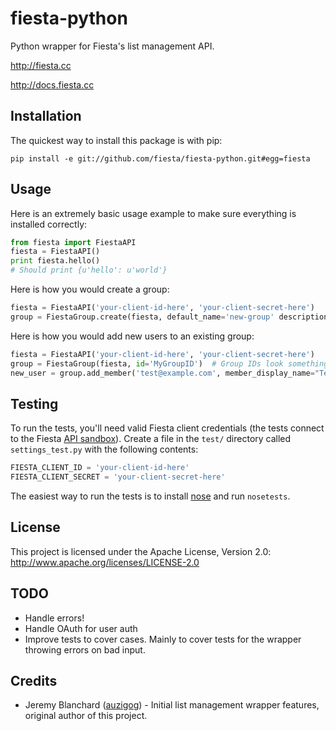 # fiesta-python

Python wrapper for Fiesta's list management API.

http://fiesta.cc

http://docs.fiesta.cc

## Installation
The quickest way to install this package is with pip:

    pip install -e git://github.com/fiesta/fiesta-python.git#egg=fiesta

## Usage

Here is an extremely basic usage example to make sure everything is installed correctly:

```python
from fiesta import FiestaAPI
fiesta = FiestaAPI()
print fiesta.hello()
# Should print {u'hello': u'world'}
```

Here is how you would create a group:

```python
fiesta = FiestaAPI('your-client-id-here', 'your-client-secret-here')
group = FiestaGroup.create(fiesta, default_name='new-group' description='My new group!')
```

Here is how you would add new users to an existing group:

```python
fiesta = FiestaAPI('your-client-id-here', 'your-client-secret-here')
group = FiestaGroup(fiesta, id='MyGroupID')  # Group IDs look something like this: Ar4i3_yFstAyA9AA
new_user = group.add_member('test@example.com', member_display_name="Test User")
```

## Testing

To run the tests, you'll need valid Fiesta client credentials (the tests connect to the Fiesta [API sandbox](http://docs.fiesta.cc/sandbox.html)). Create a file in the `test/` directory called `settings_test.py` with the following contents:

```python
FIESTA_CLIENT_ID = 'your-client-id-here'
FIESTA_CLIENT_SECRET = 'your-client-secret-here'
```

The easiest way to run the tests is to install [nose](http://readthedocs.org/docs/nose/en/latest/) and run `nosetests`.

## License

This project is licensed under the Apache License, Version 2.0: http://www.apache.org/licenses/LICENSE-2.0

## TODO

  * Handle errors!
  * Handle OAuth for user auth
  * Improve tests to cover cases. Mainly to cover tests for the wrapper throwing errors on bad input.

## Credits

  * Jeremy Blanchard ([auzigog](https://github.com/auzigog)) - Initial list management wrapper features, original author of this project.
